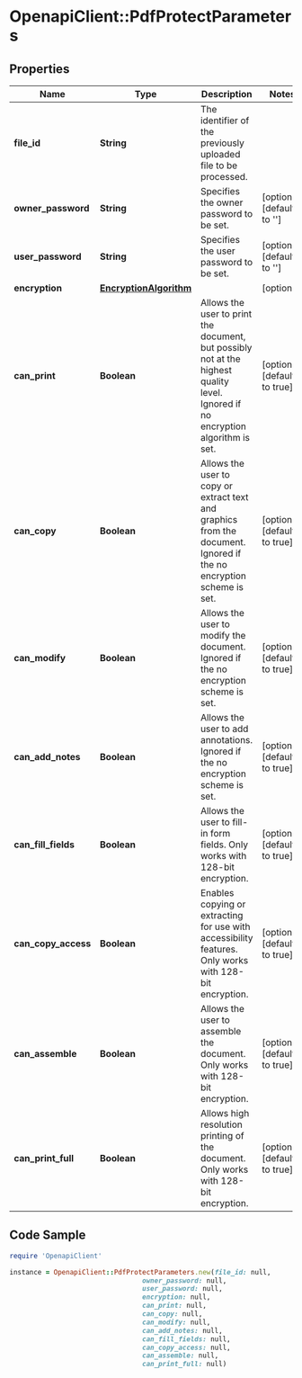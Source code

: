 # OpenapiClient::PdfProtectParameters

## Properties

Name | Type | Description | Notes
------------ | ------------- | ------------- | -------------
**file_id** | **String** | The identifier of the previously uploaded file to be processed. | 
**owner_password** | **String** | Specifies the owner password to be set. | [optional] [default to &#39;&#39;]
**user_password** | **String** | Specifies the user password to be set. | [optional] [default to &#39;&#39;]
**encryption** | [**EncryptionAlgorithm**](EncryptionAlgorithm.md) |  | [optional] 
**can_print** | **Boolean** | Allows the user to print the document, but possibly not at the highest quality level. Ignored if no encryption algorithm is set. | [optional] [default to true]
**can_copy** | **Boolean** | Allows the user to copy or extract text and graphics from the document. Ignored if the no encryption scheme is set. | [optional] [default to true]
**can_modify** | **Boolean** | Allows the user to modify the document. Ignored if the no encryption scheme is set. | [optional] [default to true]
**can_add_notes** | **Boolean** | Allows the user to add annotations. Ignored if the no encryption scheme is set. | [optional] [default to true]
**can_fill_fields** | **Boolean** | Allows the user to fill-in form fields. Only works with 128-bit encryption. | [optional] [default to true]
**can_copy_access** | **Boolean** | Enables copying or extracting for use with accessibility features. Only works with 128-bit encryption. | [optional] [default to true]
**can_assemble** | **Boolean** | Allows the user to assemble the document. Only works with 128-bit encryption. | [optional] [default to true]
**can_print_full** | **Boolean** | Allows high resolution printing of the document. Only works with 128-bit encryption. | [optional] [default to true]

## Code Sample

```ruby
require 'OpenapiClient'

instance = OpenapiClient::PdfProtectParameters.new(file_id: null,
                                 owner_password: null,
                                 user_password: null,
                                 encryption: null,
                                 can_print: null,
                                 can_copy: null,
                                 can_modify: null,
                                 can_add_notes: null,
                                 can_fill_fields: null,
                                 can_copy_access: null,
                                 can_assemble: null,
                                 can_print_full: null)
```


